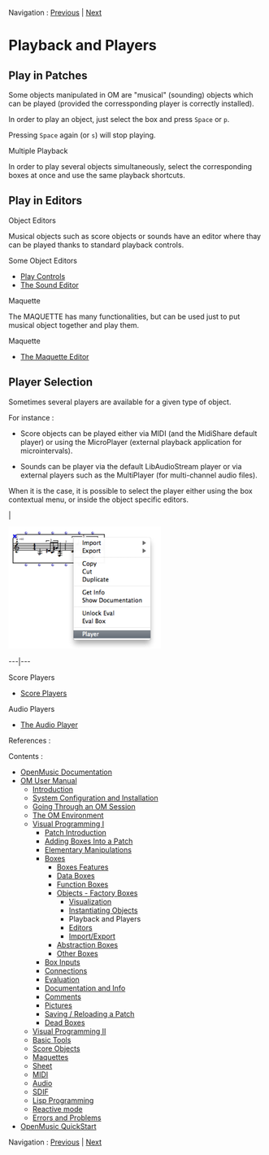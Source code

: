 Navigation : [Previous](2-Instanciation "page
précédente\(Instantiating Objects\)") | [Next](3-Editors "page
suivante\(Editors\)")


# Playback and Players

## Play in Patches

Some objects manipulated in OM are "musical" (sounding) objects which can be
played (provided the corressponding player is correctly installed).

In order to play an object, just select the box and press `Space` or `p`.

Pressing `Space` again (or `s`) will stop playing.

Multiple Playback

In order to play several objects simultaneously, select the corresponding
boxes at once and use the same playback shortcuts.

## Play in Editors

Object Editors

Musical objects such as score objects or sounds have an editor where thay can
be played thanks to standard playback controls.

Some Object Editors

  * [Play Controls](Editor-Play)
  * [The Sound Editor](SoundEditor)

Maquette

The MAQUETTE has many functionalities, but can be used just to put musical
object together and play them.

Maquette

  * [The Maquette Editor](Editor)

## Player Selection

Sometimes several players are available for a given type of object.

For instance :

  * Score objects can be played either via MIDI (and the MidiShare default player) or using the MicroPlayer (external playback application for microintervals).

  * Sounds can be player via the default LibAudioStream player or via external players such as the MultiPlayer (for multi-channel audio files).

When it is the case, it is possible to select the player either using the box
contextual menu, or inside the object specific editors.

|

[![](../res/change-player_1.png)](../res/change-player.png "Cliquez pour
agrandir")  
  
---|---  
  
Score Players

  * [Score Players](ScorePlayer)

Audio Players

  * [The Audio Player](AudioPlayer)

References :

Contents :

  * [OpenMusic Documentation](OM-Documentation)
  * [OM User Manual](OM-User-Manual)
    * [Introduction](00-Contents)
    * [System Configuration and Installation](Installation)
    * [Going Through an OM Session](Goingthrough)
    * [The OM Environment](Environment)
    * [Visual Programming I](BasicVisualProgramming)
      * [Patch Introduction](ProgrammingIntro)
      * [Adding Boxes Into a Patch](AddingBoxes)
      * [Elementary Manipulations](ElementaryManips)
      * [Boxes](Boxes)
        * [Boxes Features](GraphicFeatures)
        * [Data Boxes](DataBox)
        * [Function Boxes](FunctionBoxes)
        * [Objects - Factory Boxes](FactoryBoxes)
          * [Visualization](1-Visualization)
          * [Instantiating Objects](2-Instanciation)
          * Playback and Players
          * [Editors](3-Editors)
          * [Import/Export](4-ImportExport)
        * [Abstraction Boxes](AbsBoxesIntro)
        * [Other Boxes](OtherBoxes)
      * [Box Inputs](BoxInputs)
      * [Connections](Connections)
      * [Evaluation](Evaluation)
      * [Documentation and Info](DocAndInfo)
      * [Comments](Comments)
      * [Pictures](Pictures)
      * [Saving / Reloading a Patch](SavingPatch)
      * [Dead Boxes](DeadBox)
    * [Visual Programming II](AdvancedVisualProgramming)
    * [Basic Tools](BasicObjects)
    * [Score Objects](ScoreObjects)
    * [Maquettes](Maquettes)
    * [Sheet](Sheet)
    * [MIDI](MIDI)
    * [Audio](Audio)
    * [SDIF](SDIF)
    * [Lisp Programming](Lisp)
    * [Reactive mode](Reactive)
    * [Errors and Problems](errors)
  * [OpenMusic QuickStart](QuickStart-Chapters)

Navigation : [Previous](2-Instanciation "page
précédente\(Instantiating Objects\)") | [Next](3-Editors "page
suivante\(Editors\)")

